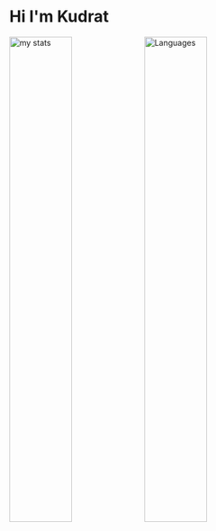 # Hi I'm Kudrat
<img alt="my stats" align="left" width="47%" src="https://github-readme-stats.vercel.app/api?username=qayumovvvvvv&show_icons=true">

<img alt= "Languages" align="left" width="47%" src="https://github-readme-stats.vercel.app/api/top-langs/?username=qayumovvvvvv&layout=compact">
